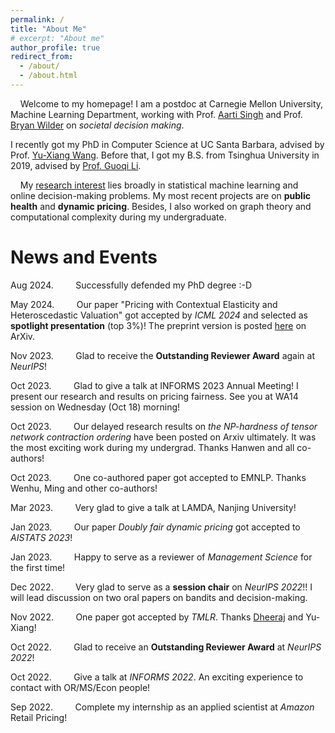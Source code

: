 ```yaml
---
permalink: /
title: "About Me"
# excerpt: "About me"
author_profile: true
redirect_from: 
  - /about/
  - /about.html
---
```




&nbsp; &nbsp; Welcome to my homepage! I am a postdoc at Carnegie Mellon University, Machine Learning Department, working with Prof. [Aarti Singh](https://www.cs.cmu.edu/~aarti/) and Prof. [Bryan Wilder](https://bryanwilder.github.io/) on *societal decision making*.

I recently got my PhD in Computer Science at UC Santa Barbara, advised by Prof. [Yu-Xiang Wang](https://sites.cs.ucsb.edu/~yuxiangw/). Before that, I got my B.S. from Tsinghua University in 2019, advised by [Prof. Guoqi Li](https://people.ucas.edu.cn/~liguoqi).

<!--
&nbsp; &nbsp;  Welcome to my homepage! I just got my PhD in Computer Science at University of California, Santa Barbara, where I was fortunately being advised by [Prof. Yu-Xiang Wang](https://sites.cs.ucsb.edu/~yuxiangw/). Before that, I got my B.S. (in Measurement & Control) from Tsinghua University in 2019, where I am advised by [Prof. Guoqi Li](https://people.ucas.edu.cn/~liguoqi).

&nbsp; &nbsp; Starting FALL 2024, I will be joining Carnegie Mellon University, Machine Learning Department as a postdoc, working with Prof. [Aarti Singh](https://www.cs.cmu.edu/~aarti/) and Prof. [Bryan Wilder](https://bryanwilder.github.io/) on *societal decision making*.


&nbsp; &nbsp;  Welcome to my homepage! I am currently a fifth-year PhD candidate in Computer Science at University of California, Santa Barbara, where I am fortunately being advised by Prof. Yu-Xiang Wang. Before that, I got my B.S. from Tsinghua University in 2019.

&nbsp; &nbsp; My current **research interest** is dynamic pricing. My goal is to seek for statistical and discrete-mathematical methods to improve our comprehension on the price-demand relationships in the market.
-->


&nbsp; &nbsp; My <u>research interest</u> lies broadly in statistical machine learning and online decision-making problems. My most recent projects are on **public health** and **dynamic pricing**. Besides, I also worked on graph theory and computational complexity during my undergraduate. 



<!--
&nbsp; &nbsp; Please find my latest CV [here](/files/CV_Jianyu_Xu_2405.pdf).
<br /><br />
<br /><br />
-->
# News and Events

Aug 2024. &nbsp; &nbsp; &nbsp; &nbsp; Successfully defended my PhD degree :-D

May 2024. &nbsp; &nbsp; &nbsp; &nbsp; Our paper "Pricing with Contextual Elasticity and Heteroscedastic Valuation" got accepted by *ICML 2024* and selected as **spotlight presentation** (top 3%)! The preprint version is posted [here](https://arxiv.org/abs/2312.15999) on ArXiv.

Nov 2023. &nbsp; &nbsp; &nbsp; &nbsp; Glad to receive the **Outstanding Reviewer Award** again at *NeurIPS*!

Oct 2023. &nbsp; &nbsp; &nbsp; &nbsp; Glad to give a talk at INFORMS 2023 Annual Meeting! I present our research and results on pricing fairness. See you at WA14 session on Wednesday (Oct 18) morning!

Oct 2023. &nbsp; &nbsp; &nbsp; &nbsp; Our delayed research results on *the NP-hardness of tensor network contraction ordering* have been posted on Arxiv ultimately. It was the most exciting work during my undergrad. Thanks Hanwen and all co-authors!

Oct 2023. &nbsp; &nbsp; &nbsp; &nbsp; One co-authored paper got accepted to EMNLP. Thanks Wenhu, Ming and other co-authors!

Mar 2023. &nbsp; &nbsp; &nbsp; &nbsp; Very glad to give a talk at LAMDA, Nanjing University!

Jan 2023. &nbsp; &nbsp; &nbsp; &nbsp; Our paper *Doubly fair dynamic pricing* got accepted to *AISTATS 2023*!

Jan 2023. &nbsp; &nbsp; &nbsp; &nbsp; Happy to serve as a reviewer of *Management Science* for the first time!

Dec 2022. &nbsp; &nbsp; &nbsp; &nbsp; Very glad to serve as a **session chair** on *NeurIPS 2022*!! I will lead discussion on two oral papers on bandits and decision-making.

Nov 2022. &nbsp; &nbsp; &nbsp; &nbsp; One paper got accepted by *TMLR*. Thanks [Dheeraj](https://dheeraj-b.github.io/home/) and Yu-Xiang!


Oct 2022. &nbsp; &nbsp; &nbsp; &nbsp; Glad to receive an **Outstanding Reviewer Award** at *NeurIPS 2022*!

Oct 2022. &nbsp; &nbsp; &nbsp; &nbsp; Give a talk at *INFORMS 2022*. An exciting experience to contact with OR/MS/Econ people!

Sep 2022. &nbsp; &nbsp; &nbsp; &nbsp; Complete my internship as an applied scientist at *Amazon* Retail Pricing!



